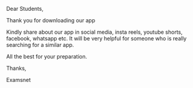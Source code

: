 Dear Students,

Thank you for downloading our app

Kindly share about our app in social media, insta reels, youtube shorts, facebook, whatsapp etc. It will be very helpful for someone who is really searching for a similar app. 

All the best for your preparation.

Thanks,

Examsnet

<style>
  #header{
    display:none!important;
  }
  .credits{
   display:none!important;
  }
<style>
